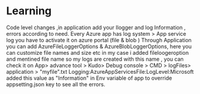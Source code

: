 # Learning
Code level changes ,in application add your Ilogger<classname> and log Information , errors according to need.
Every Azure app has log system > App service log 
you have to activate it on azure portal (file & blob )
Through Application you can add AzureFileLoggerOptions & AzureBlobLoggerOptions, here you can customize file names and size etc 
in my case i added fileloogeroption and mentined file name so my logs are created with this name , you can check it on App> advance tool > Kudo> Debug console > CMD > logFiles> application > "myfile".txt
Logging:AzureAppServicesFile:LogLevel:Microsoft added this value as "Information" in Env variable of app to override appsetting.json key to see all the errors.
